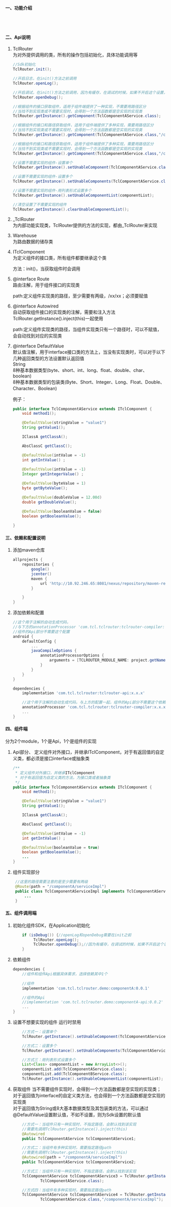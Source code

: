 #### 一、功能介绍
  
  <br/>
  <br>
    

#### 二、Api说明
1. TclRouter  
    为对外提供调用的类，所有的操作包括初始化，具体功能调用等

    ``` java
    //Sdk初始化  
    TclRouter.init();

    //开启日志，在init()方法之前调用  
    TclRouter.openLog();

    //开启调试，在init()方法之前调用，因为有缓存，在调试的时候，如果不开启这个设置，涉及到组件有变更，会不能实时更新  
    TclRouter.openDebug();

    //根据组件的接口获取组件，适用于组件端提供了一种实现，不需要用路径区分  
    //当找不到实现类或不需要实现时，会得到一个方法函数都是空实现的实现类  
    TclRouter.getInstance().getComponent(TclComponentAService.class);

    //根据组件的接口和路径获取组件，适用于组件端提供了多种实现，需要用路径区分  
    //当找不到实现类或不需要实现时，会得到一个方法函数都是空实现的实现类  
    TclRouter.getInstance().getComponent(TclComponentAService.class,"/componentA/serviceImpl");

    //根据组件的接口和路径获取组件，适用于组件端提供了多种实现，需要用路径区分  
    //当找不到实现类或不需要实现时，会得到一个方法函数都是空实现的实现类  
    TclRouter.getInstance().getComponent(TclComponentAService.class,"/componentA/serviceImpl");

    //设置不需要实现的组件-设置单个  
    TclRouter.getInstance().setUnableComponent(TclComponentAService.class);

    //设置不需要实现的组件-设置多个  
    TclRouter.getInstance().setUnableComponents(TclComponentAService.class,TclComponentBService.class);

    //设置不需要实现的组件-用列表形式设置多个  
    TclRouter.getInstance().setUnableComponentList(componentList);

    //清空设置了不需要实现的组件  
    TclRouter.getInstance().clearUnableComponentList();
    ```
2. _TclRouter  
    为内部功能实现类，TclRouter提供的方法的实现，都由_TclRouter来实现

3. Warehouse  
    为路由数据的储存类

4. ITclComponent  
    为定义组件的接口类，所有组件都要继承这个类

    方法：init()，当获取组件时会调用

5. @interface Route  
    路由注解，用于组件接口的实现类

    path:定义组件实现类的路径，至少需要有两级，/xx/xx；必须要赋值

6. @interface Autowired  
    自动获取组件接口的实现类的注解，需要和注入方法TclRouter.getInstance().inject(this)一起使用

    path:定义组件实现类的路径，当组件实现类只有一个路径时，可以不赋值，会自动找到对应的实现类

7. @interface DefaultValue  
    默认值注解，用于interface接口类的方法上，当没有实现类时，可以对于以下几种返回类型的方法设置默认返回值  
    String  
    8种基本数据类型(byte、short、int、long、float、double、char、boolean)  
    8种基本数据类型的包装类(Byte、Short、Integer、Long、Float、Double、Character、Boolean)  

    
    例子：
    ``` java
    public interface TclComponentAService extends ITclComponent {
        void method1();
    
        @DefaultValue(stringValue = "value1")
        String getValue1();
    
        IClassA getClassA();
    
        AbsClassC getClassC();
    
        @DefaultValue(intValue = -1)
        int getIntValue() ;
        
        @DefaultValue(intValue = -1)
        Integer getIntegerValue() ;        
    
        @DefaultValue(byteValue = 1)
        byte getByteValue();
    
        @DefaultValue(doubleValue = 12.00d)
        double getDoubleValue();
    
        @DefaultValue(booleanValue = false)
        boolean getBooleanValue();
        
    }
    ```


#### 三、依赖和配置说明
1. 添加maven仓库

    ``` gradle
    allprojects {
        repositories {
            google()
            jcenter()
            maven {
                url 'http://10.92.246.65:8081/nexus/repository/maven-releases/'
            }

        }
    }
    ```

2. 添加依赖和配置
    ``` gradle
    //这个用于注解的自动生成代码，
    //与下方的annotationProcessor 'com.tcl.tclrouter:tclrouter-compiler: x.x.x'依赖一起，
    //组件的Api部分不需要这个配置
    android {
        defaultConfig {
            ...
            javaCompileOptions {
                annotationProcessorOptions {
                    arguments = [TCLROUTER_MODULE_NAME: project.getName()]
                }
            }
        }
    }

    dependencies {
        implementation 'com.tcl.tclrouter:tclrouter-api:x.x.x'

        //这个用于注解的自动生成代码，与上方的配置一起，组件的Api部分不需要这个依赖
        annotationProcessor 'com.tcl.tclrouter:tclrouter-compiler:x.x.x'
        ...
    }
    ```

#### 四、组件端
分为2个module，1个是Api，1个是组件的实现  
1. Api部分、
    定义组件对外接口，并继承ITclComponent，对于有返回值的自定义类，都必须是接口interface或抽象类  
    ``` java
    /**
     * 定义组件对外接口，并继承ITclComponent
     * 对于有返回值为自定义类的方法，为接口类或者抽象类
     */
    public interface TclComponentAService extends ITclComponent {
        void method1();

        @DefaultValue(stringValue = "value1")
        String getValue1();

        IClassA getClassA();

        AbsClassC getClassC();

        @DefaultValue(intValue = -1)
        int getIntValue() ;

        @DefaultValue(booleanValue = true)
        boolean getBooleanValue();
        ...
    }
    ```

2. 组件实现部分
    ``` java
     //这里的路径需要注意的是至少需要有两级
     @Route(path = "/componentA/serviceImpl")
     public class TclComponentAServiceImpl implements TclComponentAService {
         ...
     }
    ```

#### 五、组件调用端

1. 初始化组件SDK，在Application初始化

    ``` java
        if (isDebug()) {//openLog和openDebug需要在init之前
             TclRouter.openLog();
             TclRouter.openDebug();//因为有缓存，在调试的时候，如果不开启这个设置，涉及到组件有变更，会不能实时更新
        }
    ```

2. 依赖组件

    ``` gradle
    dependencies {
        //组件和组件Api根据具体需求，选择依赖其中1个
          
        //组件
        implementation 'com.tcl.tclrouter.demo:componentA:0.0.1'

        //组件的Api
        //implementation 'com.tcl.tclrouter.demo:componentA-api:0.0.2'
        ...
    }
    ```

3. 设置不想要实现的组件  运行时禁用

    ``` java
        //方式一：设置单个
        TclRouter.getInstance().setUnableComponent(TclComponentAService.class);

        //方式二：设置多个
        TclRouter.getInstance().setUnableComponents(TclComponentAService.class,TclComponentBService.class);

        //方式三：用列表形式设置多个
        List<Class> componentList = new ArrayList<>();
        componentList.add(TclComponentAService.class);
        componentList.add(TclComponentBService.class);
        TclRouter.getInstance().setUnableComponentList(componentList);
    ```


3. 获取组件
    当不需要组件实现时，会得到一个方法函数都是空实现的实现类；  
    对于返回值为interface的自定义类方法，也会得到一个方法函数都是空实现的实现类  
    对于返回值为String或8大基本数据类型及其包装类的方法，可以通过@DefaultValue设置默认值，不如不设置，则为Sdk设置的默认值
    ``` java
        //方式一：当组件只有一种实现时，不指定路径，会默认找到该实现
        //需要先调用TclRouter.getInstance().inject(this)
        @Autowired
        public TclComponentAService tclComponentAService1;

        //方式二：当组件有多种实现时，需要指定路径path
        //需要先调用TclRouter.getInstance().inject(this)
        @Autowired(path = "/componentA/serviceImpl")
        public TclComponentAService tclComponentAService2;

        //方式三：当组件只有一种实现时，不指定路径，会默认找到该实现
        TclComponentAService tclComponentAService3 = TclRouter.getInstance().getComponent(
                TclComponentAService.class);

        //方式四：当组件有多种实现时，需要指定路径path
        TclComponentAService tclComponentAService4 = TclRouter.getInstance().getComponent(
                TclComponentAService.class,"/componentA/serviceImpl");
    ```

